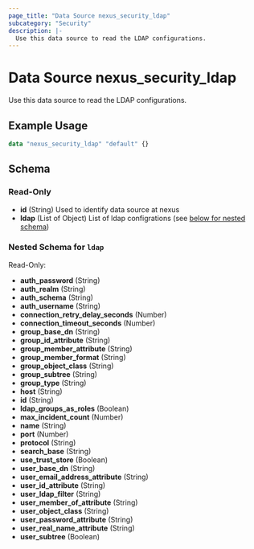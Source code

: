 ```yaml
---
page_title: "Data Source nexus_security_ldap"
subcategory: "Security"
description: |-
  Use this data source to read the LDAP configurations.
---
```

# Data Source nexus_security_ldap
Use this data source to read the LDAP configurations.
## Example Usage
```terraform
data "nexus_security_ldap" "default" {}
```
<!-- schema generated by tfplugindocs -->
## Schema

### Read-Only

- **id** (String) Used to identify data source at nexus
- **ldap** (List of Object) List of ldap configrations (see [below for nested schema](#nestedatt--ldap))

<a id="nestedatt--ldap"></a>
### Nested Schema for `ldap`

Read-Only:

- **auth_password** (String)
- **auth_realm** (String)
- **auth_schema** (String)
- **auth_username** (String)
- **connection_retry_delay_seconds** (Number)
- **connection_timeout_seconds** (Number)
- **group_base_dn** (String)
- **group_id_attribute** (String)
- **group_member_attribute** (String)
- **group_member_format** (String)
- **group_object_class** (String)
- **group_subtree** (String)
- **group_type** (String)
- **host** (String)
- **id** (String)
- **ldap_groups_as_roles** (Boolean)
- **max_incident_count** (Number)
- **name** (String)
- **port** (Number)
- **protocol** (String)
- **search_base** (String)
- **use_trust_store** (Boolean)
- **user_base_dn** (String)
- **user_email_address_attribute** (String)
- **user_id_attribute** (String)
- **user_ldap_filter** (String)
- **user_member_of_attribute** (String)
- **user_object_class** (String)
- **user_password_attribute** (String)
- **user_real_name_attribute** (String)
- **user_subtree** (Boolean)

